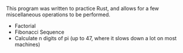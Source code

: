 This program was written to practice Rust, and allows for a few miscellaneous operations to be performed.

- Factorial
- Fibonacci Sequence
- Calculate n digits of pi (up to 47, where it slows down a lot on most machines)

